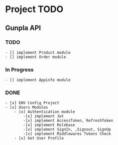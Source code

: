 # Project TODO

## Gunpla API

### TODO
    - [] implement Product module
    - [] implement Order module

### In Progress
    - [] implement Appinfo module

### DONE
    - [x] ENV Config Project
    - [x] Users Modules
        - [x] Authentication module
            -[x] implement Jwt
            -[x] implement AccessToken, RefreshToken
            -[x] implement Rolebase
            -[x] implement SignIn, ,Signout, SignUp 
            -[x] implement Middlewares Tokens Check 
        - [x] Get User Profile